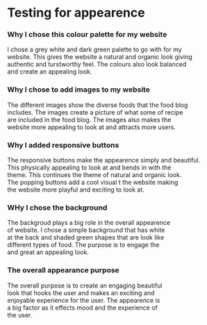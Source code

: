 # Testing for appearence

### Why I chose this colour palette for my website
I chose a grey white and dark green palette to go with for my \
website. This gives the website a natural and organic look giving \
authentic and turstworthy feel. The colours also look balanced \
and create an appealing look.

### Why I chose to add images to my website
The different images show the diverse foods that the food blog \
includes. The images create a picture of what some of recipe \
are included in the food blog. The images also makes the \
website more appealing to look at and attracts more users.

### Why I added responsive buttons
The responsive buttons make the appearence simply and beautiful. \
This physically appealing to look at and bends in with the \
theme. This continues the theme of natural and organic look. \
The popping buttons add a cool visual t the website making \
the website more playful and exciting to look at. 

### WHy I chose the background
The backgroud plays a big role in the overall appearence \
of website. I chose a simple background that has white \
at the back and shaded green shapes that are look like \
different types of food. The purpose is to engage the \
and great an appealing look.

### The overall appearance purpose 
The overall purpose is to create an engaging beautiful \
look that hooks the user and makes an exciting and \
enjoyable experience for the user. The appearence is \
a big factor as it effects mood and the experience of \
the user.
